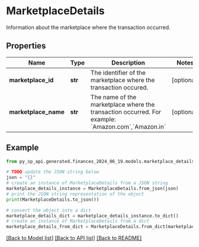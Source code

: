 # MarketplaceDetails

Information about the marketplace where the transaction occurred.

## Properties

Name | Type | Description | Notes
------------ | ------------- | ------------- | -------------
**marketplace_id** | **str** | The identifier of the marketplace where the transaction occured. | [optional] 
**marketplace_name** | **str** | The name of the marketplace where the transaction occurred. For example: &#x60;Amazon.com&#x60;,&#x60;Amazon.in&#x60; | [optional] 

## Example

```python
from py_sp_api.generated.finances_2024_06_19.models.marketplace_details import MarketplaceDetails

# TODO update the JSON string below
json = "{}"
# create an instance of MarketplaceDetails from a JSON string
marketplace_details_instance = MarketplaceDetails.from_json(json)
# print the JSON string representation of the object
print(MarketplaceDetails.to_json())

# convert the object into a dict
marketplace_details_dict = marketplace_details_instance.to_dict()
# create an instance of MarketplaceDetails from a dict
marketplace_details_from_dict = MarketplaceDetails.from_dict(marketplace_details_dict)
```
[[Back to Model list]](../README.md#documentation-for-models) [[Back to API list]](../README.md#documentation-for-api-endpoints) [[Back to README]](../README.md)



